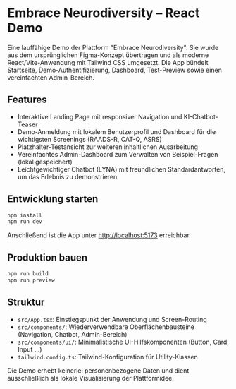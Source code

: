# Embrace Neurodiversity – React Demo

Eine lauffähige Demo der Plattform "Embrace Neurodiversity". Sie wurde aus dem ursprünglichen Figma-Konzept übertragen und als moderne React/Vite-Anwendung mit Tailwind CSS umgesetzt. Die App bündelt Startseite, Demo-Authentifizierung, Dashboard, Test-Preview sowie einen vereinfachten Admin-Bereich.

## Features
- Interaktive Landing Page mit responsiver Navigation und KI-Chatbot-Teaser
- Demo-Anmeldung mit lokalem Benutzerprofil und Dashboard für die wichtigsten Screenings (RAADS-R, CAT-Q, ASRS)
- Platzhalter-Testansicht zur weiteren inhaltlichen Ausarbeitung
- Vereinfachtes Admin-Dashboard zum Verwalten von Beispiel-Fragen (lokal gespeichert)
- Leichtgewichtiger Chatbot (LYNA) mit freundlichen Standardantworten, um das Erlebnis zu demonstrieren

## Entwicklung starten

```bash
npm install
npm run dev
```

Anschließend ist die App unter [http://localhost:5173](http://localhost:5173) erreichbar.

## Produktion bauen

```bash
npm run build
npm run preview
```

## Struktur
- `src/App.tsx`: Einstiegspunkt der Anwendung und Screen-Routing
- `src/components/`: Wiederverwendbare Oberflächenbausteine (Navigation, Chatbot, Admin-Bereich)
- `src/components/ui/`: Minimalistische UI-Hilfskomponenten (Button, Card, Input ...)
- `tailwind.config.ts`: Tailwind-Konfiguration für Utility-Klassen

Die Demo erhebt keinerlei personenbezogene Daten und dient ausschließlich als lokale Visualisierung der Plattformidee.
